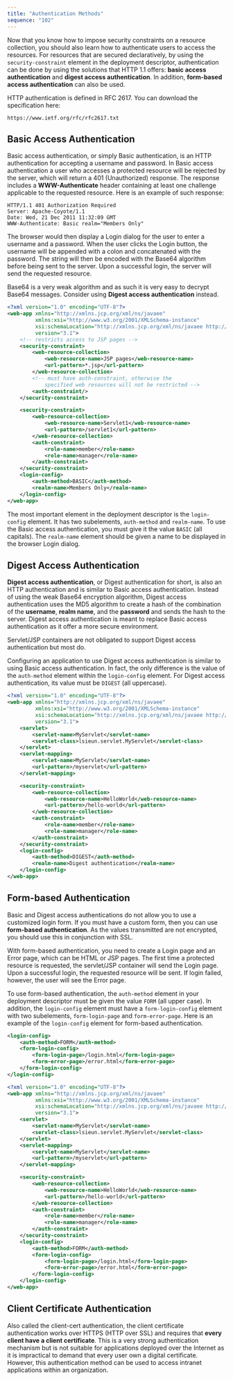 ```yaml
---
title: "Authentication Methods"
sequence: "102"
---
```


Now that you know how to impose security constraints on a resource collection,
you should also learn how to authenticate users to access the resources.
For resources that are secured declaratively,
by using the `security-constraint` element in the deployment descriptor,
authentication can be done by using the solutions that HTTP 1.1 offers:
**basic access authentication** and **digest access authentication**.
In addition, **form-based access authentication** can also be used.

HTTP authentication is defined in RFC 2617. You can download the specification here:

```text
https://www.ietf.org/rfc/rfc2617.txt
```

## Basic Access Authentication

Basic access authentication, or simply Basic authentication,
is an HTTP authentication for accepting a username and password.
In Basic access authentication a user who accesses a protected resource will be rejected by the server,
which will return a 401 (Unauthorized) response.
The response includes a **WWW-Authenticate** header
containing at least one challenge applicable to the requested resource.
Here is an example of such response:

```text
HTTP/1.1 401 Authorization Required
Server: Apache-Coyote/1.1
Date: Wed, 21 Dec 2011 11:32:09 GMT
WWW-Authenticate: Basic realm="Members Only"
```

The browser would then display a Login dialog for the user to enter a username and a password.
When the user clicks the Login button, the username will be appended with a colon and concatenated with the password.
The string will then be encoded with the Base64 algorithm before being sent to the server.
Upon a successful login, the server will send the requested resource.

Base64 is a very weak algorithm and as such it is very easy to decrypt Base64 messages.
Consider using **Digest access authentication** instead.

```xml
<?xml version="1.0" encoding="UTF-8"?>
<web-app xmlns="http://xmlns.jcp.org/xml/ns/javaee"
         xmlns:xsi="http://www.w3.org/2001/XMLSchema-instance"
         xsi:schemaLocation="http://xmlns.jcp.org/xml/ns/javaee http://xmlns.jcp.org/xml/ns/javaee/web-app_3_1.xsd"
         version="3.1">
    <!-- restricts access to JSP pages -->
    <security-constraint>
        <web-resource-collection>
            <web-resource-name>JSP pages</web-resource-name>
            <url-pattern>*.jsp</url-pattern>
        </web-resource-collection>
        <!-- must have auth-constraint, otherwise the
            specified web resources will not be restricted -->
        <auth-constraint/>
    </security-constraint>

    <security-constraint>
        <web-resource-collection>
            <web-resource-name>Servlet1</web-resource-name>
            <url-pattern>/servlet1</url-pattern>
        </web-resource-collection>
        <auth-constraint>
            <role-name>member</role-name>
            <role-name>manager</role-name>
        </auth-constraint>
    </security-constraint>
    <login-config>
        <auth-method>BASIC</auth-method>
        <realm-name>Members Only</realm-name>
    </login-config>
</web-app>
```

The most important element in the deployment descriptor is the `login-config` element.
It has two subelements, `auth-method` and `realm-name`.
To use the Basic access authentication, you must give it the value `BASIC` (all capitals).
The `realm-name` element should be given a name to be displayed in the browser Login dialog.

## Digest Access Authentication

**Digest access authentication**, or Digest authentication for short,
is also an HTTP authentication and is similar to Basic access authentication.
Instead of using the weak Base64 encryption algorithm,
Digest access authentication uses the MD5 algorithm to create a hash of the combination of
the **username**, **realm name**, and the **password** and sends the hash to the server.
Digest access authentication is meant to replace Basic access authentication
as it offer a more secure environment.

Servlet/JSP containers are not obligated to support Digest access authentication but most do.

Configuring an application to use Digest access authentication is similar to using Basic access authentication.
In fact, the only difference is the value of the `auth-method` element within the `login-config` element.
For Digest access authentication, its value must be `DIGEST` (all uppercase).

```xml
<?xml version="1.0" encoding="UTF-8"?>
<web-app xmlns="http://xmlns.jcp.org/xml/ns/javaee"
         xmlns:xsi="http://www.w3.org/2001/XMLSchema-instance"
         xsi:schemaLocation="http://xmlns.jcp.org/xml/ns/javaee http://xmlns.jcp.org/xml/ns/javaee/web-app_3_1.xsd"
         version="3.1">
    <servlet>
        <servlet-name>MyServlet</servlet-name>
        <servlet-class>lsieun.servlet.MyServlet</servlet-class>
    </servlet>
    <servlet-mapping>
        <servlet-name>MyServlet</servlet-name>
        <url-pattern>/myservlet</url-pattern>
    </servlet-mapping>

    <security-constraint>
        <web-resource-collection>
            <web-resource-name>HelloWorld</web-resource-name>
            <url-pattern>/hello-world</url-pattern>
        </web-resource-collection>
        <auth-constraint>
            <role-name>member</role-name>
            <role-name>manager</role-name>
        </auth-constraint>
    </security-constraint>
    <login-config>
        <auth-method>DIGEST</auth-method>
        <realm-name>Digest authentication</realm-name>
    </login-config>
</web-app>
```

## Form-based Authentication

Basic and Digest access authentications do not allow you to use a customized login form.
If you must have a custom form, then you can use **form-based authentication**.
As the values transmitted are not encrypted, you should use this in conjunction with SSL.

With form-based authentication, you need to create a Login page and an Error page, which can be HTML or JSP pages.
The first time a protected resource is requested, the servlet/JSP container will send the Login page.
Upon a successful login, the requested resource will be sent.
If login failed, however, the user will see the Error page.

To use form-based authentication, the `auth-method` element in your deployment descriptor
must be given the value `FORM` (all upper case).
In addition, the `login-config` element must have a `form-login-config` element with two subelements,
`form-login-page` and `form-error-page`.
Here is an example of the `login-config` element for form-based authentication.

```xml
<login-config>
    <auth-method>FORM</auth-method>
    <form-login-config>
        <form-login-page>/login.html</form-login-page>
        <form-error-page>/error.html</form-error-page>
    </form-login-config>
</login-config>
```

```xml
<?xml version="1.0" encoding="UTF-8"?>
<web-app xmlns="http://xmlns.jcp.org/xml/ns/javaee"
         xmlns:xsi="http://www.w3.org/2001/XMLSchema-instance"
         xsi:schemaLocation="http://xmlns.jcp.org/xml/ns/javaee http://xmlns.jcp.org/xml/ns/javaee/web-app_3_1.xsd"
         version="3.1">
    <servlet>
        <servlet-name>MyServlet</servlet-name>
        <servlet-class>lsieun.servlet.MyServlet</servlet-class>
    </servlet>
    <servlet-mapping>
        <servlet-name>MyServlet</servlet-name>
        <url-pattern>/myservlet</url-pattern>
    </servlet-mapping>

    <security-constraint>
        <web-resource-collection>
            <web-resource-name>HelloWorld</web-resource-name>
            <url-pattern>/hello-world</url-pattern>
        </web-resource-collection>
        <auth-constraint>
            <role-name>member</role-name>
            <role-name>manager</role-name>
        </auth-constraint>
    </security-constraint>
    <login-config>
        <auth-method>FORM</auth-method>
        <form-login-config>
            <form-login-page>/login.html</form-login-page>
            <form-error-page>/error.html</form-error-page>
        </form-login-config>
    </login-config>
</web-app>
```

## Client Certificate Authentication

Also called the client-cert authentication,
the client certificate authentication works over HTTPS (HTTP over SSL) and
requires that **every client have a client certificate**.
This is a very strong authentication mechanism but is not suitable for applications deployed over the Internet
as it is impractical to demand that every user own a digital certificate.
However, this authentication method can be used to access intranet applications within an organization.
